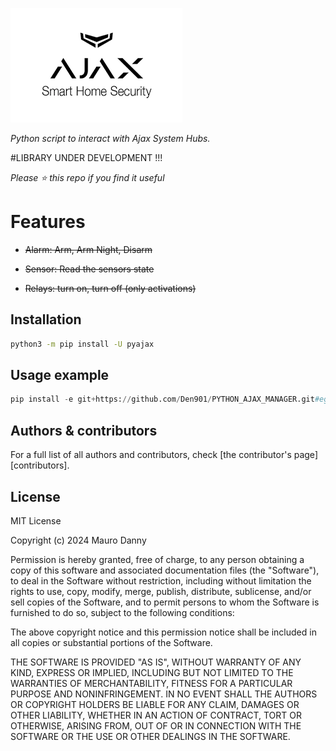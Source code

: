 

![Esempio di Immagine](Ajax.png)


_Python script to interact with Ajax System Hubs._

#LIBRARY UNDER DEVELOPMENT !!!

*Please :star: this repo if you find it useful*






# Features
<strike>
  
- Alarm: Arm, Arm Night, Disarm
  
- Sensor: Read the sensors state

- Relays: turn on, turn off (only activations)

</strike>

## Installation

```bash
python3 -m pip install -U pyajax
```

## Usage example

```python
pip install -e git+https://github.com/Den901/PYTHON_AJAX_MANAGER.git#egg=pyajax

```

## Authors & contributors

For a full list of all authors and contributors, check [the contributor's page][contributors].

## License

MIT License

Copyright (c) 2024 Mauro Danny

Permission is hereby granted, free of charge, to any person obtaining a copy
of this software and associated documentation files (the "Software"), to deal
in the Software without restriction, including without limitation the rights
to use, copy, modify, merge, publish, distribute, sublicense, and/or sell
copies of the Software, and to permit persons to whom the Software is
furnished to do so, subject to the following conditions:

The above copyright notice and this permission notice shall be included in all
copies or substantial portions of the Software.

THE SOFTWARE IS PROVIDED "AS IS", WITHOUT WARRANTY OF ANY KIND, EXPRESS OR
IMPLIED, INCLUDING BUT NOT LIMITED TO THE WARRANTIES OF MERCHANTABILITY,
FITNESS FOR A PARTICULAR PURPOSE AND NONINFRINGEMENT. IN NO EVENT SHALL THE
AUTHORS OR COPYRIGHT HOLDERS BE LIABLE FOR ANY CLAIM, DAMAGES OR OTHER
LIABILITY, WHETHER IN AN ACTION OF CONTRACT, TORT OR OTHERWISE, ARISING FROM,
OUT OF OR IN CONNECTION WITH THE SOFTWARE OR THE USE OR OTHER DEALINGS IN THE
SOFTWARE.



